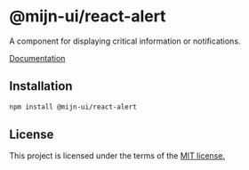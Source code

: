 
# @mijn-ui/react-alert

A component for displaying critical information or notifications.

[Documentation](https://mijn-ui.vercel.app/docs/components/alert)

## Installation

```sh
npm install @mijn-ui/react-alert
```

## License

This project is licensed under the terms of the [MIT license.](https://github.com/mijn-ui/mijn-ui-react/blob/main/LICENSE)
